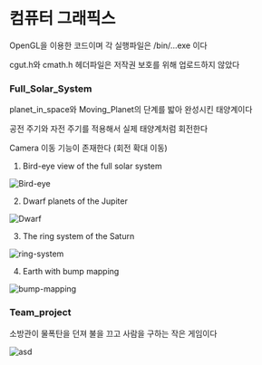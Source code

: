 # 컴퓨터 그래픽스

OpenGL을 이용한 코드이며 각 실행파일은 /bin/...exe 이다

cgut.h와 cmath.h 헤더파일은 저작권 보호를 위해 업로드하지 않았다

### Full_Solar_System

planet_in_space와 Moving_Planet의 단계를 밟아 완성시킨 태양계이다

공전 주기와 자전 주기를 적용해서 실제 태양계처럼 회전한다

Camera 이동 기능이 존재한다 (회전 확대 이동)

1) Bird-eye view of the full solar system

![Bird-eye](https://user-images.githubusercontent.com/48636376/176218265-b46f98fc-a577-48a5-b3a8-ac66c917e5a9.png)

2) Dwarf planets of the Jupiter

![Dwarf](https://user-images.githubusercontent.com/48636376/176218745-c71cf0d9-c3cf-470b-b3ff-75b4b6957b93.png)

3) The ring system of the Saturn

![ring-system](https://user-images.githubusercontent.com/48636376/176218858-326897fd-61e9-4826-bfea-afe263d435c6.png)

4) Earth with bump mapping

![bump-mapping](https://user-images.githubusercontent.com/48636376/176218495-23d4e1f9-3741-4024-a8a1-aee3dcde80cf.png)


### Team_project

소방관이 물폭탄을 던져 불을 끄고 사람을 구하는 작은 게임이다

![asd](https://user-images.githubusercontent.com/48636376/176219439-1e280c3f-78a5-4373-893a-e34b43d128a9.png)
